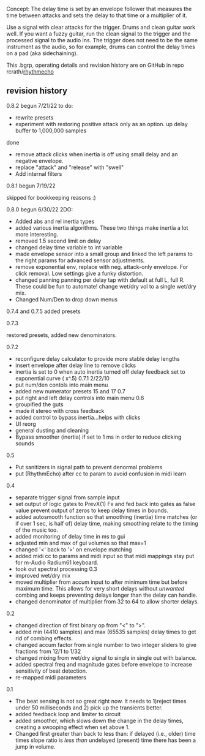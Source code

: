 Concept:
The delay time is set by an envelope follower that measures the time between attacks and sets the delay to that time or a multiplier of it.  

Use a signal with clear attacks for the trigger.  Drums and clean guitar work well.  If you want a fuzzy guitar, run the clean signal to the trigger and the processed signal to the audio ins.  The trigger does not need to be the same instrument as the audio, so for example, drums can control the delay times on a pad (aka sidechaining). 

This .bgrp, operating details and revision history are on GitHub in repo rcrath/[rhythmecho](https://github.com/rcrath/rhythmecho) 

## revision history

0.8.2 begun 7/21/22
to do: 
* rewrite presets
* experiment with restoring positive attack only as an option.
up delay buffer to 1,000,000 samples

done
* remove attack clicks when inertia is off using small delay and an negative envelope.
* replace "attack" and "release" with "swell"
* Add internal filters

0.8.1 begun 7/19/22

skipped for bookkeeping reasons :)

0.8.0 begun 6/30/22
2DO: 

* Added abs and rel inertia types
* added various inertia algorithms. These two things make inertia a lot more interesting.
* removed 1.5 second limit on delay
* changed delay time variable to int variable
* made envelope sensor into a small group and linked the left params to the right params for advanced sensor adjustments.
* remove exponential env, replace with neg. attack-only envelope. For click removal. Low settings give a funky distortion.
* changed panning panning per delay tap with default at full L, full R. These could be fun to automate!
change wet/dry vol to a single wet/dry mix.
* Changed Num/Den to drop down menus




0.7.4 and 0.7.5 added presets

0.7.3

restored presets, added new denominators. 

0.7.2

* reconfigure delay calculator to provide more stable delay lengths
* insert envelope after delay line to remove clicks
* inertia is set to 0 when auto inertia turned off
delay feedback set to exponential curve ( x^.5)
0.7.1 2/22/10
* put num/den contols into main menu
* added new numerator presets 15 and 17
0.7
* put right and left delay controls into main menu
0.6
* groupified the guts
* made it stereo with cross feedback
* added control to bypass inertia...helps with clicks
* UI reorg
* general dusting and cleaning
* Bypass smoother (inertia) if set to 1 ms in order to reduce clicking sounds

0.5

* Put sanitizers in signal path to prevent denormal problems
* put (RhythmEcho) after cc to param to avoid confusion in midi learn

0.4

* separate trigger signal from sample input
* set output of logic gates to PrevX(1) Fx and fed back into gates as false value prevent output of zeros to keep delay times in bounds.
* added autosmooth function so that smoothing (inertia) time matches (or if over 1 sec, is half of) delay time, making smoothing relate to the timing of the music too.
* added monitoring of delay time in ms to gui
* adjusted min and max of gui volumes so that max=1
* changed '&lt;' back to '&gt;' on envelope matching
* added midi cc to params and midi input so that midi mappings stay put for m-Audio Radium61 keyboard.
* took out spectral processing
0.3
* improved wet/dry mix
* moved multiplier from accum input to after minimum time but before maximum time.  This allows for very short delays without _unwanted_ combing and keeps preventing delays longer than the delay can handle.  
* changed denominator of multiplier from 32 to 64 to allow shorter delays. 

0.2

* changed direction of first binary op from &quot;&lt;&quot; to &quot;&gt;&quot;.
* added min (4410 samples) and max (65535 samples) delay times to get rid of combing effects.
* changed accum factor from single number to two integer sliders to give fractions from 12/1 to 1/32
* changed mixing from wet/dry signal to single in single out with balance.
* added spectral freq and magnitude gates before envelope to increase sensitivity of beat detection.  
* re-mapped midi parameters  

0.1

* The beat sensing is not so great right now.  It needs to 1)reject times under 50 milliseconds and 2) pick up the transients better.
* added feedback loop and limiter to circuit
* added smoother, which slows down the change in the delay times, creating a swooping effect when set above 1.
* Changed first greater than back to less than: if delayed (i.e., older) time times slope ratio is _less than_ undelayed  (present) time there has been a jump in volume. 